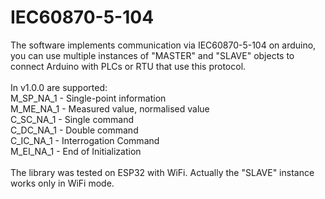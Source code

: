 # IEC60870-5-104
The software implements communication via IEC60870-5-104 on arduino, you can use multiple instances of "MASTER" and "SLAVE" objects to connect Arduino with PLCs or RTU that use this protocol.<br/>
<br/>
In v1.0.0 are supported:<br/>
M_SP_NA_1 - Single-point information<br/>
M_ME_NA_1 - Measured value, normalised value<br/>
C_SC_NA_1 - Single command<br/>
C_DC_NA_1 - Double command<br/>
C_IC_NA_1 - Interrogation Command<br/>
M_EI_NA_1 - End of Initialization<br/>
<br/>
The library was tested on ESP32 with WiFi. Actually the "SLAVE" instance works only in WiFi mode.
